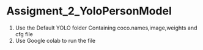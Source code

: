 # Assigment_2_YoloPersonModel
1. Use the Default YOLO folder Containing coco.names,image,weights and cfg file
2. Use Google colab to run the file